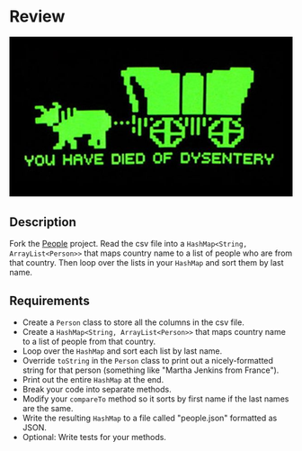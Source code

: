 # Review

![screenshot](screenshot.jpg)

## Description

Fork the [People](https://github.com/TIY-Charleston-Back-End-Feb2016/People) project. Read the csv file into a `HashMap<String, ArrayList<Person>>` that maps country name to a list of people who are from that country. Then loop over the lists in your `HashMap` and sort them by last name.

## Requirements

* Create a `Person` class to store all the columns in the csv file.
* Create a `HashMap<String, ArrayList<Person>>` that maps country name to a list of people from that country.
* Loop over the `HashMap` and sort each list by last name.
* Override `toString` in the `Person` class to print out a nicely-formatted string for that person (something like "Martha Jenkins from France").
* Print out the entire `HashMap` at the end.
* Break your code into separate methods.
* Modify your `compareTo` method so it sorts by first name if the last names are the same.
* Write the resulting `HashMap` to a file called "people.json" formatted as JSON.
* Optional: Write tests for your methods.
